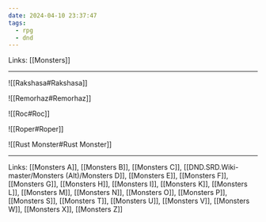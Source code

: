 ```yaml
---
date: 2024-04-10 23:37:47
tags:
  - rpg
  - dnd
---
```

Links: [[Monsters]]

---

![[Rakshasa#Rakshasa]]

![[Remorhaz#Remorhaz]]

![[Roc#Roc]]

![[Roper#Roper]]

![[Rust Monster#Rust Monster]]

---
Links: [[Monsters A]], [[Monsters B]], [[Monsters C]], [[DND.SRD.Wiki-master/Monsters (Alt)/Monsters D]], [[Monsters E]], [[Monsters F]], [[Monsters G]], [[Monsters H]], [[Monsters I]], [[Monsters K]], [[Monsters L]], [[Monsters M]], [[Monsters N]], [[Monsters O]], [[Monsters P]], [[Monsters S]], [[Monsters T]], [[Monsters U]], [[Monsters V]], [[Monsters W]], [[Monsters X]], [[Monsters Z]]